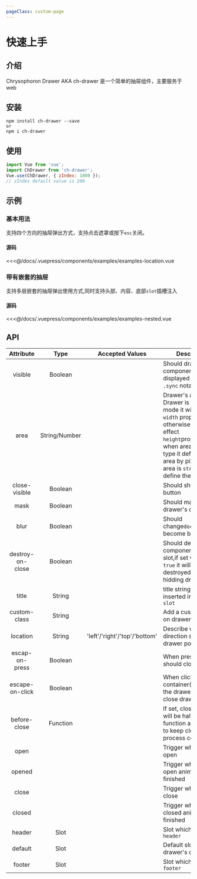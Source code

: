 ```yaml
---
pageClass: custom-page
---
```


# 快速上手

## 介绍

Chrysophoron Drawer AKA ch-drawer 是一个简单的抽屉组件，主要服务于 web

## 安装

```
npm install ch-drawer --save
or
npm i ch-drawer
```

## 使用

```javascript
import Vue from 'vue';
import ChDrawer from 'ch-drawer';
Vue.use(ChDrawer, { zIndex: 1000 });
// zIndex default value is 200
```

## 示例

### 基本用法

支持四个方向的抽屉弹出方式，支持点击遮罩或按下`esc`关闭。

<demo componentName='examples-examples-location'></demo>

#### 源码

<<<@/docs/.vuepress/components/examples/examples-location.vue

### 带有嵌套的抽屉

支持多层嵌套的抽屉弹出使用方式,同时支持头部、内容、底部`slot`插槽注入

<demo componentName='examples-examples-nested'></demo>

#### 源码

<<<@/docs/.vuepress/components/examples/examples-nested.vue

## API
| Attribute | Type | Accepted Values | Description | Default |
|:--: | :--: | -- | -- | :--:|
| visible | Boolean |  | Should drawer component be displayed support ```.sync``` notation | false|
area | String/Number || Drawer's area, if Drawer is horizontal mode it will effect ```width``` proporty, otherwise it will effect ```height```proporty, when area is ```number``` type it define the area by pixels, when area is ```string```type it define the area by ```z%```|'25%'|
close-visible| Boolean |  | Should show  close button | true |
mask | Boolean | | Should  masked  drawer's container | true | 
blur | Boolean | |Should change```document.body``` become blurry | true |
destroy-on-close|Boolean| | Should destroy component in default slot,if set value to be ```true``` it will be destroyed after hidding drawer | false |
title | String || title string will inserted in ```header slot```| - | 
custom-class | String || Add a custom class on drawer container | - |
location | String |'left'/'right'/'top'/'bottom'|Describe which direction should drawer popup |'left'|
escap-on-press | Boolean ||When press ```esc``` should close drawer | true |
escape-on-click | Boolean || When click on container(outside of the drawer) should close drawer | true |
before-close | Function || If set, close process will be halted, function accept ```next``` to keep close process continue| - |
open |||Trigger when drawer open | - |
opened |||Trigger when drawer open animation is finished | - |
close ||| Trigger when drawer close | - | 
closed ||| Trigger when drawer closed animation is finished | - |
header | Slot || Slot which named ```header```| - |
default | Slot || Default slot on drawer's content| - |
footer | Slot || Slot which named ```footer```| - |

